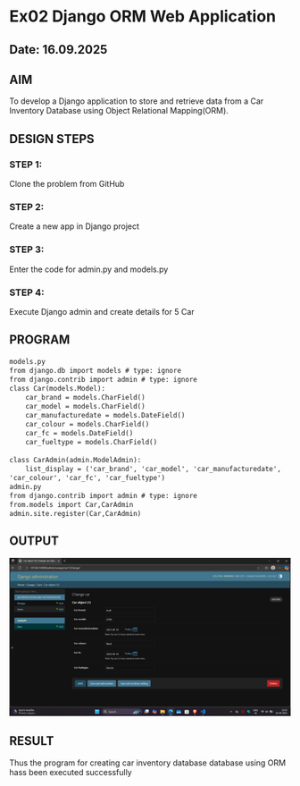 # Ex02 Django ORM Web Application
## Date: 16.09.2025

## AIM
To develop a Django application to store and retrieve data from a Car Inventory Database using Object Relational Mapping(ORM).

## DESIGN STEPS

### STEP 1:
Clone the problem from GitHub

### STEP 2:
Create a new app in Django project

### STEP 3:
Enter the code for admin.py and models.py

### STEP 4:
Execute Django admin and create details for 5 Car 

## PROGRAM
```
models.py
from django.db import models # type: ignore
from django.contrib import admin # type: ignore
class Car(models.Model):
    car_brand = models.CharField()
    car_model = models.CharField()
    car_manufacturedate = models.DateField()
    car_colour = models.CharField()
    car_fc = models.DateField()
    car_fueltype = models.CharField()

class CarAdmin(admin.ModelAdmin):
    list_display = ('car_brand', 'car_model', 'car_manufacturedate', 'car_colour', 'car_fc', 'car_fueltype') 
admin.py
from django.contrib import admin # type: ignore
from.models import Car,CarAdmin
admin.site.register(Car,CarAdmin)
```

## OUTPUT
![alt text](<Screenshot 2025-09-16 152533.png>)



## RESULT
Thus the program for creating car inventory database database using ORM hass been executed successfully
